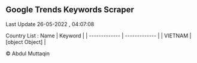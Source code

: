 

## Google Trends Keywords Scraper 
 
Last Update 26-05-2022 , 04:07:08

Country List :
 Name  | Keyword |
| ------------- | ------------- |
| VIETNAM | [object Object] |



© Abdul Muttaqin 
